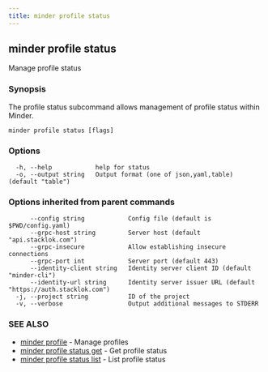 ```yaml
---
title: minder profile status
---
```

## minder profile status

Manage profile status

### Synopsis

The profile status subcommand allows management of profile status within Minder.

```
minder profile status [flags]
```

### Options

```
  -h, --help            help for status
  -o, --output string   Output format (one of json,yaml,table) (default "table")
```

### Options inherited from parent commands

```
      --config string            Config file (default is $PWD/config.yaml)
      --grpc-host string         Server host (default "api.stacklok.com")
      --grpc-insecure            Allow establishing insecure connections
      --grpc-port int            Server port (default 443)
      --identity-client string   Identity server client ID (default "minder-cli")
      --identity-url string      Identity server issuer URL (default "https://auth.stacklok.com")
  -j, --project string           ID of the project
  -v, --verbose                  Output additional messages to STDERR
```

### SEE ALSO

* [minder profile](minder_profile.md)	 - Manage profiles
* [minder profile status get](minder_profile_status_get.md)	 - Get profile status
* [minder profile status list](minder_profile_status_list.md)	 - List profile status

